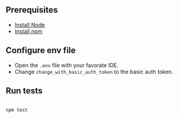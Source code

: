 ## Prerequisites
- [Install Node](https://nodejs.org/en/)
- [Install npm](https://www.npmjs.com/get-npm)

## Configure env file

- Open the ```.env``` file with your favorate IDE.
- Change ```change_with_basic_auth_token``` to the basic auth token.

## Run tests

```bash

npm test

```
